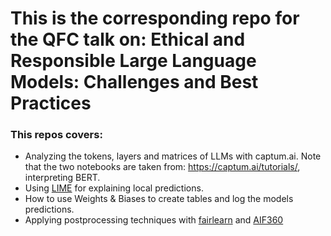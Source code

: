# This is the corresponding repo for the QFC talk on: Ethical and Responsible Large Language Models: Challenges and Best Practices


### This repos covers:
* Analyzing the tokens, layers and matrices of LLMs with captum.ai. Note that the two notebooks are taken from: https://captum.ai/tutorials/, interpreting BERT. 
* Using [LIME](https://lime-ml.readthedocs.io/en/latest/) for explaining local predictions.
* How to use Weights & Biases to create tables and log the models predictions.
* Applying postprocessing techniques with [fairlearn](https://fairlearn.org/) and [AIF360](https://github.com/Trusted-AI/AIF360)
